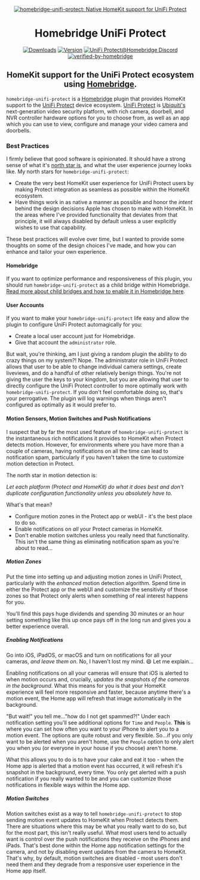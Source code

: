 <SPAN ALIGN="CENTER" STYLE="text-align:center">
<DIV ALIGN="CENTER" STYLE="text-align:center">

[![homebridge-unifi-protect: Native HomeKit support for UniFi Protect](https://raw.githubusercontent.com/hjdhjd/homebridge-unifi-protect/master/homebridge-protect.svg)](https://github.com/hjdhjd/homebridge-unifi-protect)

# Homebridge UniFi Protect

[![Downloads](https://img.shields.io/npm/dt/homebridge-unifi-protect?color=%230559C9&logo=icloud&logoColor=%23FFFFFF&style=for-the-badge)](https://www.npmjs.com/package/homebridge-unifi-protect)
[![Version](https://img.shields.io/npm/v/homebridge-unifi-protect?color=%230559C9&label=Homebridge%20UniFi%20Protect&logo=ubiquiti&logoColor=%23FFFFFF&style=for-the-badge)](https://www.npmjs.com/package/homebridge-unifi-protect)
[![UniFi Protect@Homebridge Discord](https://img.shields.io/discord/432663330281226270?color=0559C9&label=Discord&logo=discord&logoColor=%23FFFFFF&style=for-the-badge)](https://discord.gg/QXqfHEW)
[![verified-by-homebridge](https://img.shields.io/badge/homebridge-verified-blueviolet?color=%23491F59&style=for-the-badge&logoColor=%23FFFFFF&logo=homebridge)](https://github.com/homebridge/homebridge/wiki/Verified-Plugins)

## HomeKit support for the UniFi Protect ecosystem using [Homebridge](https://homebridge.io).
</DIV>
</SPAN>

`homebridge-unifi-protect` is a [Homebridge](https://homebridge.io) plugin that provides HomeKit support to the [UniFi Protect](https://unifi-network.ui.com/video-security) device ecosystem. [UniFi Protect](https://unifi-network.ui.com/video-security) is [Ubiquiti's](https://www.ui.com) next-generation video security platform, with rich camera, doorbell, and NVR controller hardware options for you to choose from, as well as an app which you can use to view, configure and manage your video camera and doorbells.

### Best Practices
I firmly believe that good software is opinionated. It should have a strong sense of what it's [north star is](https://github.com/hjdhjd/homebridge-unifi-protect#why), and what the user experience journey looks like. My north stars for `homebridge-unifi-protect`:

  * Create the very best HomeKit user experience for UniFi Protect users by making Protect integration as seamless as possible within the HomeKit ecosystem.
  * Have things work in as native a manner as possible and honor the *intent* behind the design decisions Apple has chosen to make with HomeKit. In the areas where I've provided functionality that deviates from that principle, it will always disabled by default unless a user explicitly wishes to use that capability.

These best practices will evolve over time, but I wanted to provide some thoughts on some of the design choices I've made, and how you can enhance and tailor your own experience.

#### Homebridge
If you want to optimize performance and responsiveness of this plugin, you should run `homebridge-unifi-protect` as a child bridge within Homebridge. [Read more about child bridges and how to enable it in Homebridge here](https://github.com/homebridge/homebridge/wiki/Child-Bridges).

#### User Accounts
If you want to make your `homebridge-unifi-protect` life easy and allow the plugin to configure UniFi Protect automagically for you:

  * Create a local user account just for Homebridge.
  * Give that account the `administrator` role.

But wait, you're thinking, am I just giving a random plugin the ability to do crazy things on my system?! Nope. The administrator role in UniFi Protect allows that user to be able to change individual camera settings, create liveviews, and do a handful of other relatively benign things. You're not giving the user the keys to your kingdom, but you are allowing that user to directly configure the UniFi Protect controller to more optimally work with `homebridge-unifi-protect`. If you don't feel comfortable doing so, that's your perrogative. The plugin will log warnings when things aren't configured as optimally as it would prefer to.

#### Motion Sensors, Motion Switches and Push Notifications
I suspect that by far the most used feature of `homebridge-unifi-protect` is the instantaneous rich notifications it provides to HomeKit when Protect detects motion. However, for environments where you have more than a couple of cameras, having notifications on all the time can lead to notification spam, particularly if you haven't taken the time to customize motion detection in Protect.

The north star in motion detection is:

  *Let each platform (Protect and HomeKit) do what it does best and don't duplicate configuration functionality unless you absolutely have to.*

What's that mean?

  * Configure motion zones in the Protect app or webUI - it's the best place to do so.
  * Enable notifications on *all* your Protect cameras in HomeKit.
  * Don't enable motion switches unless you really need that functionality. This isn't the same thing as eliminating notification spam as you're about to read...

##### Motion Zones
Put the time into setting up and adjusting motion zones in UniFi Protect, particularly with the *enhanced* motion detection algorithm. Spend time in either the Protect app or the webUI and customize the sensitivity of those zones so that Protect only alerts when something of real interest happens for you.

You'll find this pays huge dividends and spending 30 minutes or an hour setting something like this up once pays off in the long run and gives you a better experience overall.

##### Enabling Notifications
Go into iOS, iPadOS, or macOS and turn on notifications for all your cameras, *and leave them on*. No, I haven't lost my mind. :smile: Let me explain...

Enabling notifications on all your cameras will ensure that iOS is alerted to when motion occurs and, crucially, *updates the snapshots of the cameras in the background*. What this means for you is that your HomeKit experience will feel more responsive and faster, because anytime there's a motion event, the Home app will refresh that image automatically in the background.

"But wait!" you tell me..."how do I not get spammed?!" Under each notification setting you'll see additional options for `Time` and `People`. **This** is where you can set how often you want to your iPhone to alert you to a motion event. The options are quite robust and very flexible. So...if you only want to be alerted when you aren't home, use the `People` option to only alert you when you (or everyone in your house if you choose) aren't home.

What this allows you to do is to have your cake and eat it too - when the Home app is alerted that a motion event has occurred, it will refresh it's snapshot in the background, every time. You only get alerted with a push notification if you really wanted to be and you can customize those notifications in flexible ways within the Home app.

##### Motion Switches
Motion switches exist as a way to tell `homebridge-unifi-protect` to stop sending motion event updates to HomeKit when Protect detects them. There are situations where this may be what you really want to do so, but for the most part, this isn't really useful. What most users tend to actually want is control over the push notifications they receive on the iPhones and iPads. That's best done within the Home app notification settings for the camera, and not by disabling event updates from the camera to HomeKit. That's why, by default, motion switches are disabled - most users don't need them and they degrade from a responsive user experience in the Home app itself.
